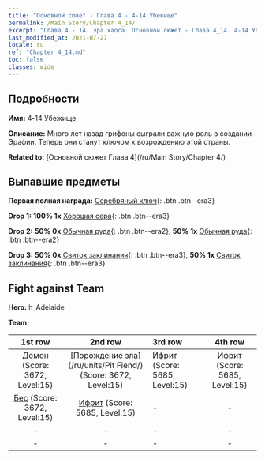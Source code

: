 ```yaml
---
title: "Основной сюжет - Глава 4 - 4-14 Убежище"
permalink: /Main Story/Chapter 4_14/
excerpt: "Глава 4 - 14. Эра хаоса  Основной сюжет - Глава 4_14. 4-14 Убежище"
last_modified_at: 2021-07-27
locale: ru
ref: "Chapter 4_14.md"
toc: false
classes: wide
---
```


## Подробности

 **Имя:** 4-14 Убежище

 **Описание:** Много лет назад грифоны сыграли важную роль в создании Эрафии. Теперь они станут ключом к возрождению этой страны.

 **Related to:** [Основной сюжет Глава 4](/ru/Main Story/Chapter 4/)

## Выпавшие предметы

 **Первая полная награда:** [Серебряный ключ](/ItemsRU/con_693/){: .btn .btn--era3}

 **Drop 1:** **100% 1x** [Хорошая сера](/ItemsRU/mat_15/){: .btn .btn--era3}

 **Drop 2:** **50% 0x** [Обычная руда](/ItemsRU/mat_6/){: .btn .btn--era2}, **50% 1x** [Обычная руда](/ItemsRU/mat_6/){: .btn .btn--era2}

 **Drop 3:** **50% 0x** [Свиток заклинания](/ItemsRU/con_694/){: .btn .btn--era3}, **50% 1x** [Свиток заклинания](/ItemsRU/con_694/){: .btn .btn--era3}


## Fight against Team
 **Hero:** h_Adelaide

 **Team:**


  | 1st row | 2nd row | 3rd row | 4th row |
  |:----:|:----:|:----|:----:|
  | [Демон](/ru/units/Demon/) (Score: 3672, Level:15)  | [Порождение зла](/ru/units/Pit Fiend/) (Score: 3672, Level:15)  | [Ифрит](/ru/units/Efreeti/) (Score: 5685, Level:15)  | [Ифрит](/ru/units/Efreeti/) (Score: 5685, Level:15)  |
  | [Бес](/ru/units/Imp/) (Score: 3672, Level:15)  | [Ифрит](/ru/units/Efreeti/) (Score: 5685, Level:15)  | - | - |
  | - | - | - | - |
  | - | - | - | - |


